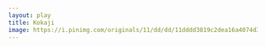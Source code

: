 ```yaml
---
layout: play
title: Kokaji
image: https://i.pinimg.com/originals/11/dd/dd/11dddd3819c2dea16a4074d375a1c58b.jpg
---
```


